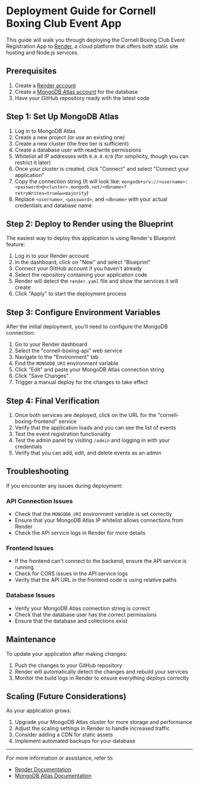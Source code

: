 # Deployment Guide for Cornell Boxing Club Event App

This guide will walk you through deploying the Cornell Boxing Club Event Registration App to [Render](https://render.com/), a cloud platform that offers both static site hosting and Node.js services.

## Prerequisites

1. Create a [Render account](https://dashboard.render.com/register)
2. Create a [MongoDB Atlas account](https://www.mongodb.com/cloud/atlas/register) for the database
3. Have your GitHub repository ready with the latest code

## Step 1: Set Up MongoDB Atlas

1. Log in to MongoDB Atlas
2. Create a new project (or use an existing one)
3. Create a new cluster (the free tier is sufficient)
4. Create a database user with read/write permissions
5. Whitelist all IP addresses with `0.0.0.0/0` (for simplicity, though you can restrict it later)
6. Once your cluster is created, click "Connect" and select "Connect your application"
7. Copy the connection string (It will look like: `mongodb+srv://<username>:<password>@<cluster>.mongodb.net/<dbname>?retryWrites=true&w=majority`)
8. Replace `<username>`, `<password>`, and `<dbname>` with your actual credentials and database name

## Step 2: Deploy to Render using the Blueprint

The easiest way to deploy this application is using Render's Blueprint feature:

1. Log in to your Render account
2. In the dashboard, click on "New" and select "Blueprint"
3. Connect your GitHub account if you haven't already
4. Select the repository containing your application code
5. Render will detect the `render.yaml` file and show the services it will create
6. Click "Apply" to start the deployment process

## Step 3: Configure Environment Variables

After the initial deployment, you'll need to configure the MongoDB connection:

1. Go to your Render dashboard
2. Select the "cornell-boxing-api" web service
3. Navigate to the "Environment" tab
4. Find the `MONGODB_URI` environment variable
5. Click "Edit" and paste your MongoDB Atlas connection string
6. Click "Save Changes"
7. Trigger a manual deploy for the changes to take effect

## Step 4: Final Verification

1. Once both services are deployed, click on the URL for the "cornell-boxing-frontend" service
2. Verify that the application loads and you can see the list of events
3. Test the event registration functionality
4. Test the admin panel by visiting `/admin` and logging in with your credentials
5. Verify that you can add, edit, and delete events as an admin

## Troubleshooting

If you encounter any issues during deployment:

### API Connection Issues

- Check that the `MONGODB_URI` environment variable is set correctly
- Ensure that your MongoDB Atlas IP whitelist allows connections from Render
- Check the API service logs in Render for more details

### Frontend Issues

- If the frontend can't connect to the backend, ensure the API service is running
- Check for CORS issues in the API service logs
- Verify that the API URL in the frontend code is using relative paths

### Database Issues

- Verify your MongoDB Atlas connection string is correct
- Check that the database user has the correct permissions
- Ensure that the database and collections exist

## Maintenance

To update your application after making changes:

1. Push the changes to your GitHub repository
2. Render will automatically detect the changes and rebuild your services
3. Monitor the build logs in Render to ensure everything deploys correctly

## Scaling (Future Considerations)

As your application grows:

1. Upgrade your MongoDB Atlas cluster for more storage and performance
2. Adjust the scaling settings in Render to handle increased traffic
3. Consider adding a CDN for static assets
4. Implement automated backups for your database

---

For more information or assistance, refer to:
- [Render Documentation](https://render.com/docs)
- [MongoDB Atlas Documentation](https://docs.atlas.mongodb.com/)
